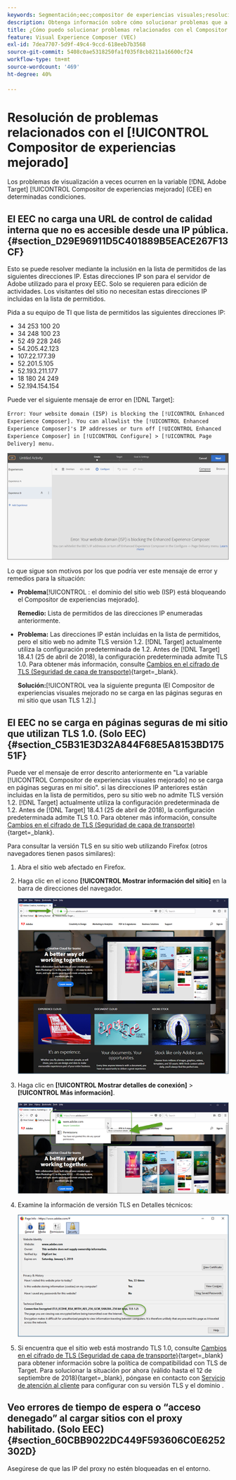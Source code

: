 ```yaml
---
keywords: Segmentación;eec;compositor de experiencias visuales;resolución de problemas del compositor de experiencias mejorado;resolución de problemas
description: Obtenga información sobre cómo solucionar problemas que a veces ocurren en el Adobe [!DNL Target] Compositor de experiencias mejorado (EEC) en determinadas condiciones.
title: ¿Cómo puedo solucionar problemas relacionados con el Compositor de experiencias mejorado?
feature: Visual Experience Composer (VEC)
exl-id: 7dea7707-5d9f-49c4-9ccd-618eeb7b3568
source-git-commit: 5408c0ae5318250fa1f035f8cb8211a16600cf24
workflow-type: tm+mt
source-wordcount: '469'
ht-degree: 40%

---
```


# Resolución de problemas relacionados con el [!UICONTROL Compositor de experiencias mejorado]

Los problemas de visualización a veces ocurren en la variable [!DNL Adobe Target] [!UICONTROL Compositor de experiencias mejorado] (CEE) en determinadas condiciones.

## El EEC no carga una URL de control de calidad interna que no es accesible desde una IP pública. {#section_D29E96911D5C401889B5EACE267F13CF}

Esto se puede resolver mediante la inclusión en la lista de permitidos de las siguientes direcciones IP. Estas direcciones IP son para el servidor de Adobe utilizado para el proxy EEC. Solo se requieren para edición de actividades. Los visitantes del sitio no necesitan estas direcciones IP incluidas en la lista de permitidos.

Pida a su equipo de TI que lista de permitidos las siguientes direcciones IP:

* 34 253 100 20
* 34 248 100 23
* 52 49 228 246
* 54.205.42.123
* 107.22.177.39
* 52.201.5.105
* 52.193.211.177
* 18 180 24 249
* 52.194.154.154

Puede ver el siguiente mensaje de error en [!DNL Target]:

`Error: Your website domain (ISP) is blocking the [!UICONTROL Enhanced Experience Composer]. You can allowlist the [!UICONTROL Enhanced Experience Composer]'s IP addresses or turn off [!UICONTROL Enhanced Experience Composer] in [!UICONTROL Configure] > [!UICONTROL Page Delivery] menu.`

![Imagen EEC_error](assets/EEC_error.png)

Lo que sigue son motivos por los que podría ver este mensaje de error y remedios para la situación:

* **Problema**[!UICONTROL : el dominio del sitio web (ISP) está bloqueando el Compositor de experiencias mejorado].

   **Remedio:** Lista de permitidos de las direcciones IP enumeradas anteriormente.

* **Problema:** Las direcciones IP están incluidas en la lista de permitidos, pero el sitio web no admite TLS versión 1.2. [!DNL Target] actualmente utiliza la configuración predeterminada de 1.2. Antes de [!DNL Target] 18.4.1 (25 de abril de 2018), la configuración predeterminada admite TLS 1.0. Para obtener más información, consulte [Cambios en el cifrado de TLS (Seguridad de capa de transporte)](https://developer.adobe.com/target/before-implement/tls-transport-layer-security-encryption/){target=_blank}.

   **Solución:**[!UICONTROL  vea la siguiente pregunta (El Compositor de experiencias visuales mejorado no se carga en las páginas seguras en mi sitio que usan TLS 1.2).]

## El EEC no se carga en páginas seguras de mi sitio que utilizan TLS 1.0. (Solo EEC)   {#section_C5B31E3D32A844F68E5A8153BD17551F}

Puede ver el mensaje de error descrito anteriormente en &quot;La variable [!UICONTROL Compositor de experiencias visuales mejorado] no se carga en páginas seguras en mi sitio&quot;. si las direcciones IP anteriores están incluidas en la lista de permitidos, pero su sitio web no admite TLS versión 1.2. [!DNL Target] actualmente utiliza la configuración predeterminada de 1.2. Antes de [!DNL Target] 18.4.1 (25 de abril de 2018), la configuración predeterminada admite TLS 1.0. Para obtener más información, consulte [Cambios en el cifrado de TLS (Seguridad de capa de transporte)](https://developer.adobe.com/target/before-implement/tls-transport-layer-security-encryption/){target=_blank}.

Para consultar la versión TLS en su sitio web utilizando Firefox (otros navegadores tienen pasos similares):

1. Abra el sitio web afectado en Firefox.
1. Haga clic en el icono **[!UICONTROL Mostrar información del sitio]** en la barra de direcciones del navegador.

   ![imagen firefox_more_info](assets/firefox_more_info.png)

1. Haga clic en **[!UICONTROL Mostrar detalles de conexión]** > **[!UICONTROL Más información]**.

   ![imagen firefox_more_info_2](assets/firefox_more_info_2.png)

1. Examine la información de versión TLS en Detalles técnicos:

   ![imagen firefox_more_info_3](assets/firefox_more_info_3.png)

1. Si encuentra que el sitio web está mostrando TLS 1.0, consulte [Cambios en el cifrado de TLS (Seguridad de capa de transporte)](https://developer.adobe.com/target/before-implement/tls-transport-layer-security-encryption/){target=_blank} para obtener información sobre la política de compatibilidad con TLS de Target. Para solucionar la situación por ahora (válido hasta el 12 de septiembre de 2018){target=_blank}, póngase en contacto con [Servicio de atención al cliente](/help/main/cmp-resources-and-contact-information.md#reference_ACA3391A00EF467B87930A450050077C) para configurar con su versión TLS y el dominio .

## Veo errores de tiempo de espera o “acceso denegado” al cargar sitios con el proxy habilitado. (Solo EEC)   {#section_60CBB9022DC449F593606C0E6252302D}

Asegúrese de que las IP del proxy no estén bloqueadas en el entorno.
